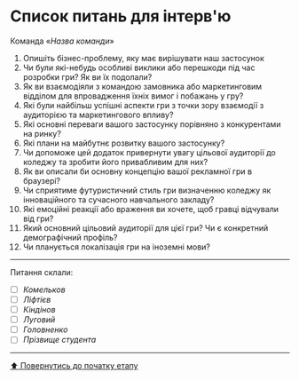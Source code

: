 # Список питань для інтерв'ю
Команда «*Назва команди*»

1. Опишіть бізнес-проблему, яку має вирішувати наш застосунок
2. Чи були які-небудь особливі виклики або перешкоди під час розробки гри? Як ви їх подолали?
3. Як ви взаємодіяли з командою замовника або маркетинговим відділом для впровадження їхніх вимог і побажань у гру?
4. Які були найбільш успішні аспекти гри з точки зору взаємодії з аудиторією та маркетингового впливу?
5. Які основні переваги вашого застосунку порівняно з конкурентами на ринку?
6. Які плани на майбутнє розвитку вашого застосунку?
7. Чи допоможе цей додаток привернути увагу цільової аудиторії до коледжу та зробити його привабливим для них?
8. Як ви описали би основну концепцію вашої рекламної гри в браузері?
9. Чи сприятиме футуристичний стиль гри визначенню коледжу як інноваційного та сучасного навчального закладу?
10. Які емоційні реакції або враження ви хочете, щоб гравці відчували від гри?
11. Який основний цільовий аудиторії для цієї гри? Чи є конкретний демографічний профіль?
12. Чи планується локалізація гри на іноземні мови?

---
Питання склали:			

- [ ] *Комельков*
- [ ] *Ліфтієв*
- [ ] *Кіндінов*
- [ ] *Луговий*
- [ ] *Головненко*
- [ ] *Прізвище студента*

---
[:arrow_up: Повернутись до початку етапу](/docs/1.Envisioning/README.md)
